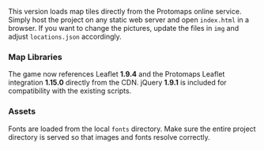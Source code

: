 This version loads map tiles directly from the Protomaps online service.
Simply host the project on any static web server and open `index.html` in a browser.
If you want to change the pictures, update the files in `img` and adjust `locations.json` accordingly.

### Map Libraries

The game now references Leaflet **1.9.4** and the Protomaps Leaflet integration **1.15.0** directly from the CDN. jQuery **1.9.1** is included for compatibility with the existing scripts.

### Assets

Fonts are loaded from the local `fonts` directory. Make sure the entire project directory is served so that images and fonts resolve correctly.
